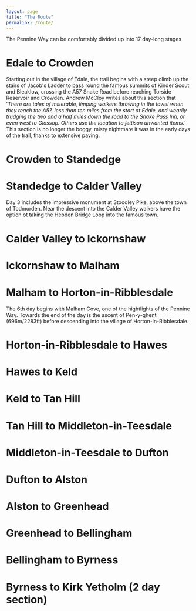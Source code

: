 ```yaml
---
layout: page
title: "The Route"
permalink: /route/
---
```

The Pennine Way can be comfortably divided up into 17 day-long stages

<!-- 
    - The first stage passes Kinder Scout, one of the most important places in the history of British walking.
-->
# Edale to Crowden
Starting out in the village of Edale, the trail begins with a steep climb up the stairs of Jacob's Ladder to pass round the famous summits of Kinder Scout and Bleaklow, crossing the A57 Snake Road before reaching Torside Reservoir and Crowden. Andrew McCloy writes about this section that '*There are tales of miserable, limping walkers throwing in the towel when they reach the A57, less than ten miles from the start at Edale, and wearily trudging the two and a half miles down the road to the Snake Pass Inn, or even west to Glossop. Others use the location to jettison unwanted items.*' This section is no longer the boggy, misty nightmare it was in the early days of the trail, thanks to extensive paving.

# Crowden to Standedge
# Standedge to Calder Valley
Day 3 includes the impressive monument at Stoodley Pike, above the town of Todmorden. Near the descent into the Calder Valley walkers have the option ot taking the Hebden Bridge Loop into the famous town.

# Calder Valley to Ickornshaw
# Ickornshaw to Malham
# Malham to Horton-in-Ribblesdale
The 6th day begins with Malham Cove, one of the hightlights of the Pennine Way. Towards the end of the day is the ascent of Pen-y-ghent (696m/2283ft) before descending into the village of Horton-in-Ribblesdale.
# Horton-in-Ribblesdale to Hawes
# Hawes to Keld
# Keld to Tan Hill
# Tan Hill to Middleton-in-Teesdale
# Middleton-in-Teesdale to Dufton
# Dufton to Alston
# Alston to Greenhead
# Greenhead to Bellingham
# Bellingham to Byrness
# Byrness to Kirk Yetholm (2 day section)
